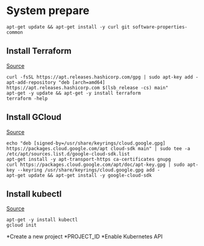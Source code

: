 # System prepare
```
apt-get update && apt-get install -y curl git software-properties-common
```
## Install Terraform
[Source](https://learn.hashicorp.com/tutorials/terraform/install-cli)
```
curl -fsSL https://apt.releases.hashicorp.com/gpg | sudo apt-key add -
apt-add-repository "deb [arch=amd64] https://apt.releases.hashicorp.com $(lsb_release -cs) main"
apt-get -y update && apt-get -y install terraform
terraform -help
```
## Install GCloud
[Source](https://cloud.google.com/sdk/docs/install#deb)
```
echo "deb [signed-by=/usr/share/keyrings/cloud.google.gpg] https://packages.cloud.google.com/apt cloud-sdk main" | sudo tee -a /etc/apt/sources.list.d/google-cloud-sdk.list
apt-get install -y apt-transport-https ca-certificates gnupg
curl https://packages.cloud.google.com/apt/doc/apt-key.gpg | sudo apt-key --keyring /usr/share/keyrings/cloud.google.gpg add -
apt-get update && apt-get install -y google-cloud-sdk
```
## Install kubectl
[Source](https://cloud.google.com/kubernetes-engine/docs/how-to/cluster-access-for-kubectl)
```
apt-get -y install kubectl
gcloud init
```
*Create a new project
*PROJECT_ID
*Enable Kubernetes API
